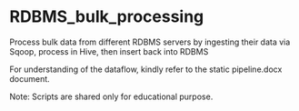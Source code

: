 # RDBMS_bulk_processing
Process bulk data from different RDBMS servers by ingesting their data via Sqoop, process in Hive, then insert back into RDBMS

For understanding of the dataflow, kindly refer to the static pipeline.docx document.

Note: Scripts are shared only for educational purpose.
